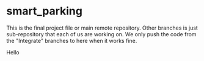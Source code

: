 # smart_parking
This is the final project file or main remote repository.
Other branches is just sub-repository that each of us are working on.
We only push the code from the "Integrate" branches  to here when it works fine.


Hello
